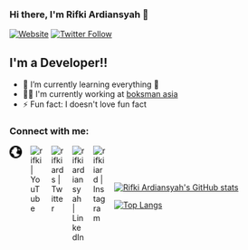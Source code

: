 ### Hi there, I'm Rifki Ardiansyah 👋

[![Website](https://img.shields.io/website?label=rifkiard.github.io&style=for-the-badge&url=https%3A%2F%rifkiard.github.io)](https://rifkiard.github.io)
[![Twitter Follow](https://img.shields.io/twitter/follow/rifkiards?color=1DA1F2&logo=twitter&style=for-the-badge)](https://twitter.com/rifkiards)

## I'm a Developer!!

- 🌱 I’m currently learning everything 🤣
- 👨‍⚖️ I'm currently working at [boksman asia](https://boksman.com) 
- ⚡ Fun fact: I doesn't love fun fact

### Connect with me:

[<img align="left" alt="rifkiard.github.io" width="22px" style="margin-right:15px;" src="https://raw.githubusercontent.com/iconic/open-iconic/master/svg/globe.svg" />][website]
[<img align="left" alt="rifki | YouTube" width="22px" style="margin-right:15px;" src="https://cdn.jsdelivr.net/npm/simple-icons@v3/icons/youtube.svg" />][youtube]
[<img align="left" alt="rifkiards | Twitter" width="22px" style="margin-right:15px;" src="https://cdn.jsdelivr.net/npm/simple-icons@v3/icons/twitter.svg" />][twitter]
[<img align="left" alt="rifki ardiansyah | LinkedIn" width="22px" style="margin-right:15px;" src="https://cdn.jsdelivr.net/npm/simple-icons@v3/icons/linkedin.svg" />][linkedin]
[<img align="left" alt="rifkiiard | Instagram" width="22px" style="margin-right:15px;" src="https://cdn.jsdelivr.net/npm/simple-icons@v3/icons/instagram.svg" />][instagram]

<br />


<br />
<br />

[website]: https://rifkiard.github.io
[twitter]: https://twitter.com/rifkiards
[youtube]: https://www.youtube.com/channel/UCbtayp_D7-i-wZd3MsXjl6A
[instagram]: https://instagram.com/rifkiiard
[linkedin]: https://www.linkedin.com/in/rifki-ardiansyah-33b4a2185/

[![Rifki Ardiansyah's GitHub stats](https://github-readme-stats.vercel.app/api?username=rifkiard&show_icons=true&theme=tokyonight)](https://github.com/rifkiard/)

[![Top Langs](https://github-readme-stats.vercel.app/api/top-langs/?username=rifkiard&theme=tokyonight)](https://github.com/rifkiard)